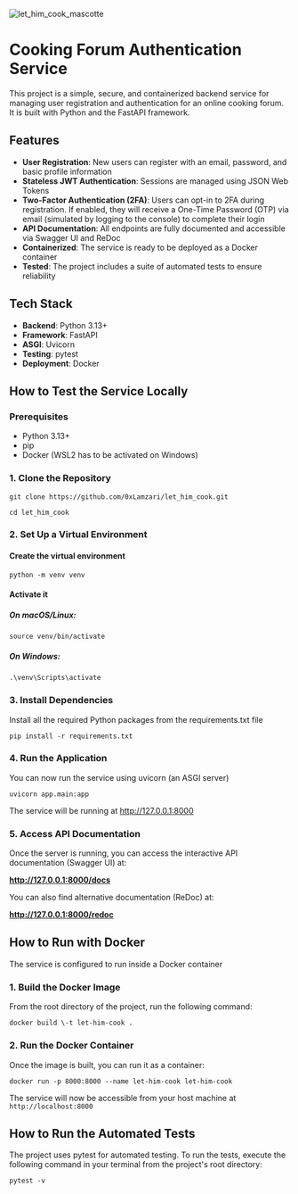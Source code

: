 ![let_him_cook_mascotte](https://github.com/user-attachments/assets/ee802db1-0f28-4b99-911d-e3bc602049d7)

# **Cooking Forum Authentication Service**

This project is a simple, secure, and containerized backend service for managing user registration and authentication for an online cooking forum. It is built with Python and the FastAPI framework.

## **Features**

* **User Registration**: New users can register with an email, password, and basic profile information
* **Stateless JWT Authentication**: Sessions are managed using JSON Web Tokens 
* **Two-Factor Authentication (2FA)**: Users can opt-in to 2FA during registration. If enabled, they will receive a One-Time Password (OTP) via email (simulated by logging to the console) to complete their login
* **API Documentation**: All endpoints are fully documented and accessible via Swagger UI and ReDoc
* **Containerized**: The service is ready to be deployed as a Docker container
* **Tested**: The project includes a suite of automated tests to ensure reliability

## **Tech Stack**

* **Backend**: Python 3.13+  
* **Framework**: FastAPI
* **ASGI**: Uvicorn
* **Testing**: pytest
* **Deployment**: Docker

## **How to Test the Service Locally**

### **Prerequisites**

* Python 3.13+  
* pip
* Docker (WSL2 has to be activated on Windows)

### **1. Clone the Repository**

`git clone https://github.com/0xLamzari/let_him_cook.git`

`cd let_him_cook`

### **2. Set Up a Virtual Environment**

#### Create the virtual environment  
`python -m venv venv`

#### Activate it  
##### On macOS/Linux:  
`source venv/bin/activate`
##### On Windows:  
`.\venv\Scripts\activate`

### **3. Install Dependencies**

Install all the required Python packages from the requirements.txt file

`pip install -r requirements.txt`

### **4. Run the Application**

You can now run the service using uvicorn (an ASGI server)

`uvicorn app.main:app`

The service will be running at http://127.0.0.1:8000

### **5. Access API Documentation**

Once the server is running, you can access the interactive API documentation (Swagger UI) at:

**http://127.0.0.1:8000/docs**

You can also find alternative documentation (ReDoc) at:

**http://127.0.0.1:8000/redoc**

## **How to Run with Docker**

The service is configured to run inside a Docker container

### **1. Build the Docker Image**

From the root directory of the project, run the following command:

`docker build \-t let-him-cook . `

### **2. Run the Docker Container**

Once the image is built, you can run it as a container:

`docker run -p 8000:8000 --name let-him-cook let-him-cook`

The service will now be accessible from your host machine at `http://localhost:8000`

## **How to Run the Automated Tests**

The project uses pytest for automated testing. To run the tests, execute the following command in your terminal from the project's root directory:

`pytest -v`
